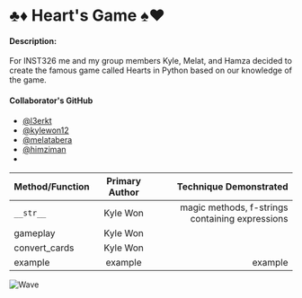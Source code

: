 # ♣️♦️ Heart's Game ♠️♥️

#### Description:
For INST326 me and my group members Kyle, Melat, and Hamza decided to create the famous game called Hearts in Python based on our knowledge of the game.

#### Collaborator's GitHub
- [@l3erkt](https://github.com/l3erkt)
- [@kylewon12](https://github.com/kylewon12)
- [@melatabera](https://github.com/melatabera)
- [@himziman](https://github.com/himziman)
- 
| Method/Function              | Primary Author | Technique Demonstrated |
| :---------------- | :------: | ----: |
|  `__str__`        |   Kyle Won   | magic methods, f-strings containing expressions |
| gameplay           |   Kyle Won   |  |
| convert_cards    |  Kyle Won   |  |
| example |  example   | example |


![Wave](https://media.giphy.com/media/j65N3HZsImyTeVhmSy/giphy.gif)
